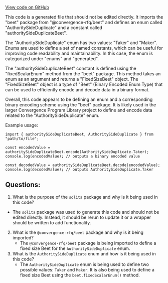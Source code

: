 [View code on GitHub](https://github.com/convergence-rfq/convergence-program-library/spot-instrument/js/generated/types/AuthoritySideDuplicate.ts)

This code is a generated file that should not be edited directly. It imports the "beet" package from "@convergence-rfq/beet" and defines an enum called "AuthoritySideDuplicate" and a constant called "authoritySideDuplicateBeet". 

The "AuthoritySideDuplicate" enum has two values: "Taker" and "Maker". Enums are used to define a set of named constants, which can be useful for improving code readability and maintainability. In this case, the enum is categorized under "enums" and "generated".

The "authoritySideDuplicateBeet" constant is defined using the "fixedScalarEnum" method from the "beet" package. This method takes an enum as an argument and returns a "FixedSizeBeet" object. The "FixedSizeBeet" object is a type of "Beet" (Binary Encoded Enum Type) that can be used to efficiently encode and decode data in a binary format. 

Overall, this code appears to be defining an enum and a corresponding binary encoding scheme using the "beet" package. It is likely used in the larger Convergence Program Library project to define and encode data related to the "AuthoritySideDuplicate" enum. 

Example usage:

```
import { authoritySideDuplicateBeet, AuthoritySideDuplicate } from "path/to/file";

const encodedValue = authoritySideDuplicateBeet.encode(AuthoritySideDuplicate.Taker);
console.log(encodedValue); // outputs a binary encoded value

const decodedValue = authoritySideDuplicateBeet.decode(encodedValue);
console.log(decodedValue); // outputs AuthoritySideDuplicate.Taker
```
## Questions: 
 1. What is the purpose of the `solita` package and why is it being used in this code?
   - The `solita` package was used to generate this code and should not be edited directly. Instead, it should be rerun to update it or a wrapper should be written to add functionality.
2. What is the `@convergence-rfq/beet` package and why is it being imported?
   - The `@convergence-rfq/beet` package is being imported to define a fixed size Beet for the `AuthoritySideDuplicate` enum.
3. What is the `AuthoritySideDuplicate` enum and how is it being used in this code?
   - The `AuthoritySideDuplicate` enum is being used to define two possible values: `Taker` and `Maker`. It is also being used to define a fixed size Beet using the `beet.fixedScalarEnum()` method.